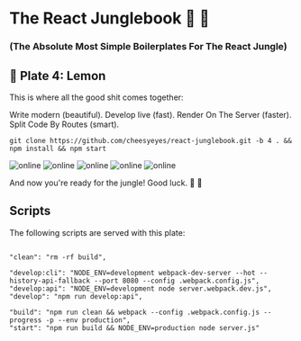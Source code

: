 # The React Junglebook 🙈 🌴

### (The Absolute Most Simple Boilerplates For The React Jungle)

## 🍋 Plate 4: Lemon

This is where all the good shit comes together:

Write modern (beautiful). Develop live (fast). Render On The Server (faster). Split Code By Routes (smart).

```script
git clone https://github.com/cheesyeyes/react-junglebook.git -b 4 . && npm install && npm start
```
![online](https://img.shields.io/badge/Babel-ES6-red.svg)
![online](https://img.shields.io/badge/React-SSR-blue.svg)
![online](https://img.shields.io/badge/React-ROUTES-blue.svg)
![online](https://img.shields.io/badge/Webpack-HMR-green.svg)
![online](https://img.shields.io/badge/Webpack-CHUNKS-green.svg)

And now you're ready for the jungle!
Good luck. 🙉 🎋

## Scripts
The following scripts are served with this plate:

```

"clean": "rm -rf build",

"develop:cli": "NODE_ENV=development webpack-dev-server --hot --history-api-fallback --port 8080 --config .webpack.config.js",
"develop:api": "NODE_ENV=development node server.webpack.dev.js",
"develop": "npm run develop:api",

"build": "npm run clean && webpack --config .webpack.config.js --progress -p --env production",
"start": "npm run build && NODE_ENV=production node server.js"

```
